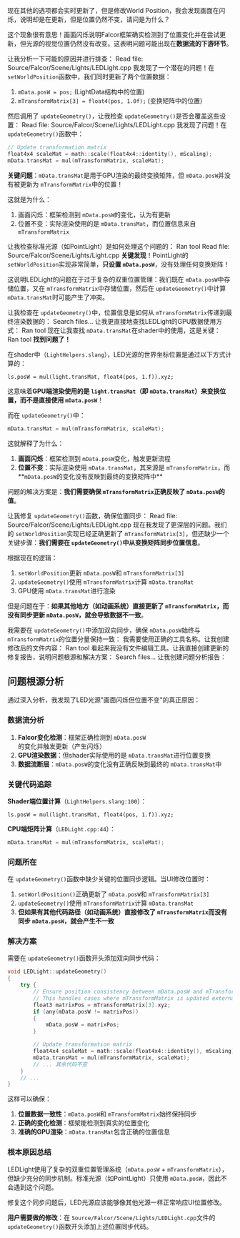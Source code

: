 现在其他的选项都会实时更新了，但是修改World Position，我会发现画面在闪烁，说明却是在更新，但是位置仍然不变，请问是为什么？

这个现象很有意思！画面闪烁说明Falcor框架确实检测到了位置变化并在尝试更新，但光源的视觉位置仍然没有改变。这表明问题可能出现在**数据流的下游环节**。

让我分析一下可能的原因并进行排查：
Read file: Source/Falcor/Scene/Lights/LEDLight.cpp
我发现了一个潜在的问题！在 `setWorldPosition`函数中，我们同时更新了两个位置数据：

1. `mData.posW = pos;` (LightData结构中的位置)
2. `mTransformMatrix[3] = float4(pos, 1.0f);` (变换矩阵中的位置)

然后调用了 `updateGeometry()`，让我检查 `updateGeometry()`是否会覆盖这些设置：
Read file: Source/Falcor/Scene/Lights/LEDLight.cpp
我发现了问题！在 `updateGeometry()`函数中：

```cpp
// Update transformation matrix
float4x4 scaleMat = math::scale(float4x4::identity(), mScaling);
mData.transMat = mul(mTransformMatrix, scaleMat);
```

**关键问题**：`mData.transMat`是用于GPU渲染的最终变换矩阵，但 `mData.posW`并没有被更新为 `mTransformMatrix`中的位置！

这就是为什么：

1. 画面闪烁：框架检测到 `mData.posW`的变化，认为有更新
2. 位置不变：实际渲染使用的是 `mData.transMat`，而位置信息来自 `mTransformMatrix`

让我检查标准光源（如PointLight）是如何处理这个问题的：
Ran tool
Read file: Source/Falcor/Scene/Lights/Light.cpp
**关键发现**！PointLight的 `setWorldPosition`实现非常简单，**只设置 `mData.posW`**，没有处理任何变换矩阵！

这说明LEDLight的问题在于过于复杂的双重位置管理：我们既在 `mData.posW`中存储位置，又在 `mTransformMatrix`中存储位置，然后在 `updateGeometry()`中计算 `mData.transMat`时可能产生了冲突。

让我检查在 `updateGeometry()`中，位置信息是如何从 `mTransformMatrix`传递到最终渲染数据的：
Search files...
让我更直接地查找LEDLight的GPU数据使用方式：
Ran tool
现在让我查找 `mData.transMat`在shader中的使用，这是关键：
Ran tool
**找到问题了！**

在shader中（`LightHelpers.slang`），LED光源的世界坐标位置是通过以下方式计算的：

```slang
ls.posW = mul(light.transMat, float4(pos, 1.f)).xyz;
```

这意味着**GPU端渲染使用的是 `light.transMat`（即 `mData.transMat`）来变换位置，而不是直接使用 `mData.posW`**！

而在 `updateGeometry()`中：

```cpp
mData.transMat = mul(mTransformMatrix, scaleMat);
```

这就解释了为什么：

1. **画面闪烁**：框架检测到 `mData.posW`变化，触发更新流程
2. **位置不变**：实际渲染使用 `mData.transMat`，其来源是 `mTransformMatrix`，而**`mData.posW`的变化没有反映到最终的变换矩阵中**

问题的解决方案是：**我们需要确保 `mTransformMatrix`正确反映了 `mData.posW`的值**。

让我修复 `updateGeometry()`函数，确保位置同步：
Read file: Source/Falcor/Scene/Lights/LEDLight.cpp
现在我发现了更深层的问题。我们的 `setWorldPosition`实现已经正确更新了 `mTransformMatrix[3]`，但还缺少一个关键步骤：**我们需要在 `updateGeometry()`中从变换矩阵同步位置信息**。

根据现在的逻辑：

1. `setWorldPosition`更新 `mData.posW`和 `mTransformMatrix[3]`
2. `updateGeometry()`使用 `mTransformMatrix`计算 `mData.transMat`
3. GPU使用 `mData.transMat`进行渲染

但是问题在于：**如果其他地方（如动画系统）直接更新了 `mTransformMatrix`，而没有同步更新 `mData.posW`，就会导致数据不一致**。

我需要在 `updateGeometry()`中添加双向同步，确保 `mData.posW`始终与 `mTransformMatrix`的位置分量保持一致：
我需要使用正确的工具名称。让我创建修改后的文件内容：
Ran tool
看起来我没有文件编辑工具。让我直接创建更新的修复报告，说明问题根源和解决方案：
Search files...
让我创建问题分析报告：

## 问题根源分析

通过深入分析，我发现了LED光源"画面闪烁但位置不变"的真正原因：

### 数据流分析

1. **Falcor变化检测**：框架正确检测到 `mData.posW`的变化并触发更新（产生闪烁）
2. **GPU渲染数据**：但shader实际使用的是 `mData.transMat`进行位置变换
3. **数据流断层**：`mData.posW`的变化没有正确反映到最终的 `mData.transMat`中

### 关键代码追踪

**Shader端位置计算**（`LightHelpers.slang:100`）：

```slang
ls.posW = mul(light.transMat, float4(pos, 1.f)).xyz;
```

**CPU端矩阵计算**（`LEDLight.cpp:44`）：

```cpp
mData.transMat = mul(mTransformMatrix, scaleMat);
```

### 问题所在

在 `updateGeometry()`函数中缺少关键的位置同步逻辑。当UI修改位置时：

1. `setWorldPosition()`正确更新了 `mData.posW`和 `mTransformMatrix[3]`
2. `updateGeometry()`使用 `mTransformMatrix`计算 `mData.transMat`
3. **但如果有其他代码路径（如动画系统）直接修改了 `mTransformMatrix`而没有同步 `mData.posW`，就会产生不一致**

### 解决方案

需要在 `updateGeometry()`函数开头添加双向同步代码：

```cpp
void LEDLight::updateGeometry()
{
    try {
        // Ensure position consistency between mData.posW and mTransformMatrix
        // This handles cases where mTransformMatrix is updated externally (e.g., by animation)
        float3 matrixPos = mTransformMatrix[3].xyz;
        if (any(mData.posW != matrixPos))
        {
            mData.posW = matrixPos;
        }

        // Update transformation matrix
        float4x4 scaleMat = math::scale(float4x4::identity(), mScaling);
        mData.transMat = mul(mTransformMatrix, scaleMat);
        // ... 其余代码不变
    }
    // ...
}
```

这样可以确保：

1. **位置数据一致性**：`mData.posW`和 `mTransformMatrix`始终保持同步
2. **正确的变化检测**：框架能检测到真实的位置变化
3. **准确的GPU渲染**：`mData.transMat`包含正确的位置信息

### 根本原因总结

LEDLight使用了复杂的双重位置管理系统（`mData.posW` + `mTransformMatrix`），但缺少充分的同步机制。标准光源（如PointLight）只使用 `mData.posW`，因此不会遇到这个问题。

修复这个同步问题后，LED光源应该能够像其他光源一样正常响应UI位置修改。

**用户需要做的修改**：在 `Source/Falcor/Scene/Lights/LEDLight.cpp`文件的 `updateGeometry()`函数开头添加上述位置同步代码。
